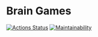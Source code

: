 # Brain Games

[![Actions Status](https://github.com/anders2004/frontend-project-lvl1/workflows/hexlet-check/badge.svg)](https://github.com/anders2004/frontend-project-lvl1/actions)
[![Maintainability](https://api.codeclimate.com/v1/badges/a99a88d28ad37a79dbf6/maintainability)](https://codeclimate.com/github/codeclimate/codeclimate/maintainability)